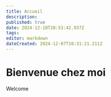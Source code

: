 ```yaml
---
title: Accueil
description: 
published: true
date: 2024-12-10T20:53:42.937Z
tags: 
editor: markdown
dateCreated: 2024-12-07T10:31:21.211Z
---
```


# Bienvenue chez moi	
Welcome
